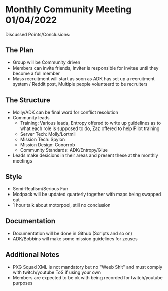 # Monthly Community Meeting 01/04/2022


Discussed Points/Conclusions:

## The Plan
- Group will be Community driven
- Members can invite friends, Inviter is responsible for Invitee until they become a full member
- Mass recruitment will start as soon as ADK has set up a recruitment system / Reddit post, Multiple people volunteerd to be recruiters
## The Structure
- Molly/ADK can be final word for conflict resolution
- Community leads
     - Training: Various leads, Entropy offered to write up guidelines as to what each role is supposed to do, Zaz offered to help Pilot training
     - Server Tech: Molly/Lortmil
     - Mission Tech: Spylon
     - Mission Design: Conorrob
     - Community Standards: ADK/Entropy/Glue
- Leads make desicions in their areas and present these at the monthly meetings
## Style
- Semi-Realism/Serious Fun
- Modpack will be updated quarterly together with maps being swapped out
- 1 hour talk about motorpool, still no conclusion
## Documentation
- Documentation will be done in Github (Scripts and so on)
- ADK/Bobbins will make some mission guidelines for zeuses
## Additional Notes
- PXG Squad XML is not mandatory but no "Weeb Shit" and must comply with twitch/youtube ToS if using your own
- Members are expected to be ok with being recorded for twitch/youtube purposes
